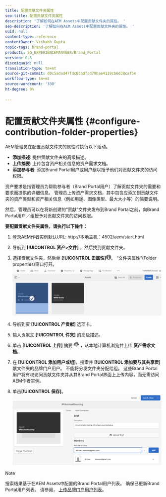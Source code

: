 ```yaml
---
title: 配置贡献文件夹属性
seo-title: 配置贡献文件夹属性
description: '了解如何在AEM Assets中配置贡献文件夹的属性。 '
seo-description: '了解如何在AEM Assets中配置贡献文件夹的属性。 '
uuid: null
content-type: reference
contentOwner: Vishabh Gupta
topic-tags: brand-portal
products: SG_EXPERIENCEMANAGER/Brand_Portal
version: 6.5
discoiquuid: null
translation-type: tm+mt
source-git-commit: d0c5adad47fdc83adfad79bae4119cb6d38caf5e
workflow-type: tm+mt
source-wordcount: '330'
ht-degree: 0%

---
```



# 配置贡献文件夹属性 {#configure-contribution-folder-properties}

AEM管理员在配置贡献文件夹的属性时执行以下活动。

* **添加描述**: 提供贡献文件夹的高级描述。
* **上传摘要**:  上传包含资产相关信息的资产需求文档。
* **添加参与者**: 添加Brand Portal用户或用户组以授予他们对贡献文件夹的访问权限。

资产要求是指管理员为帮助参与者（Brand Portal用户）了解贡献文件夹的需要和要求而提供的详细信息。 管理员上传资产需求文档，其中包含应添加到贡献文件夹的资产类型和资产相关信息（例如用途、图像类型、最大大小等）的简要说明。

然后，管理员可以在将新创建的“贡献”文件夹发布到Brand Portal之前，向Brand Portal用户／组授予对贡献文件夹的访问权限。

**要配置贡献文件夹属性，请执行以下操作：**
1. 登录AEM作者实例默认URL: http://本地主机：4502/aem/start.html
1. 导航到 **[!UICONTROL 资产>文件]** ，然后找到贡献文件夹。
1. 选择贡献文件夹，然后单 **[!UICONTROL 击属性]**![](assets/properties.png)。 “文件夹属性”(Folder properties)窗口打开。
   ![](assets/contribution-folder-property1.png)
1. 导航到资 **[!UICONTROL 产贡献]** 选项卡。
1. 输入贡献文 **[!UICONTROL 件夹]** 的高级描述。
1. 单击 **[!UICONTROL 上传]** 摘要 ![](assets/upload.png) ，从本地计算机浏览并上传 **资产需求文档**。
1. 在 **[!UICONTROL 添加用户或组]**，搜索并 **[!UICONTROL 添加要与其共享贡]** 献文件夹的品牌门户用户。 不能将分发文件夹分配给组。
这些Brand Portal用户将有权访问贡献文件夹并从其Brand Portal界面上上传内容，而无需访问AEM作者实例。

1. 单击&#x200B;**[!UICONTROL 保存]**。
   ![](assets/contribution-folder-property2.png)

>[!NOTE]
>
>搜索结果基于在AEM Assets中配置的Brand Portal用户列表。 确保已更新Brand Portal用户列表。 请参阅， [上传品牌门户用户列表](brand-portal-configure-asset-sourcing.md)。

